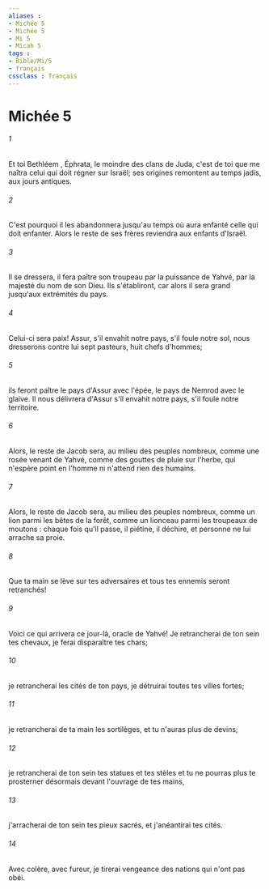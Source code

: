 ```yaml
---
aliases : 
- Michée 5
- Michée 5
- Mi 5
- Micah 5
tags : 
- Bible/Mi/5
- français
cssclass : français
---
```


# Michée 5

###### 1
Et toi Bethléem , Éphrata, le moindre des clans de Juda, c'est de toi que me naîtra celui qui doit régner sur Israël; ses origines remontent au temps jadis, aux jours antiques. 
###### 2
C'est pourquoi il les abandonnera jusqu'au temps où aura enfanté celle qui doit enfanter. Alors le reste de ses frères reviendra aux enfants d'Israël. 
###### 3
Il se dressera, il fera paître son troupeau par la puissance de Yahvé, par la majesté du nom de son Dieu. Ils s'établiront, car alors il sera grand jusqu'aux extrémités du pays. 
###### 4
Celui-ci sera paix! Assur, s'il envahit notre pays, s'il foule notre sol, nous dresserons contre lui sept pasteurs, huit chefs d'hommes; 
###### 5
ils feront paître le pays d'Assur avec l'épée, le pays de Nemrod avec le glaive. Il nous délivrera d'Assur s'il envahit notre pays, s'il foule notre territoire. 
###### 6
Alors, le reste de Jacob sera, au milieu des peuples nombreux, comme une rosée venant de Yahvé, comme des gouttes de pluie sur l'herbe, qui n'espère point en l'homme ni n'attend rien des humains. 
###### 7
Alors, le reste de Jacob sera, au milieu des peuples nombreux, comme un lion parmi les bêtes de la forêt, comme un lionceau parmi les troupeaux de moutons : chaque fois qu'il passe, il piétine, il déchire, et personne ne lui arrache sa proie. 
###### 8
Que ta main se lève sur tes adversaires et tous tes ennemis seront retranchés! 
###### 9
Voici ce qui arrivera ce jour-là, oracle de Yahvé! Je retrancherai de ton sein tes chevaux, je ferai disparaître tes chars; 
###### 10
je retrancherai les cités de ton pays, je détruirai toutes tes villes fortes; 
###### 11
je retrancherai de ta main les sortilèges, et tu n'auras plus de devins; 
###### 12
je retrancherai de ton sein tes statues et tes stèles et tu ne pourras plus te prosterner désormais devant l'ouvrage de tes mains, 
###### 13
j'arracherai de ton sein tes pieux sacrés, et j'anéantirai tes cités. 
###### 14
Avec colère, avec fureur, je tirerai vengeance des nations qui n'ont pas obéi. 
